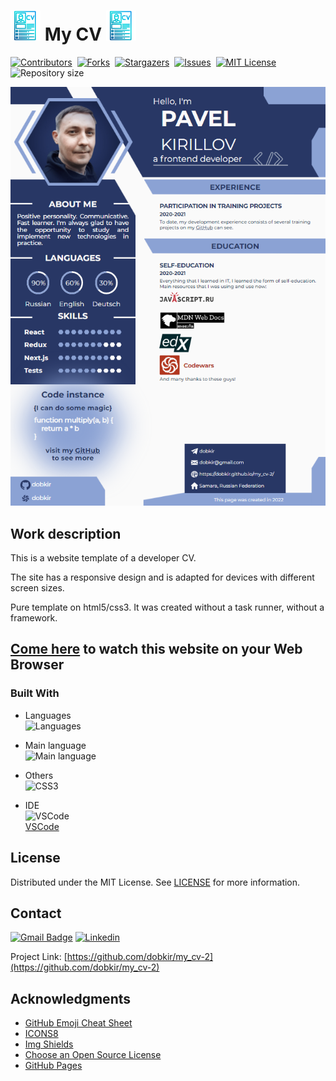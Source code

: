 # ![Landing page icon](/img/icons8-cv-48.png) My CV ![Landing page icon](/img/icons8-cv-48.png)

[![Contributors][contributors-shield]][contributors-url]&nbsp;
[![Forks][forks-shield]][forks-url]&nbsp;
[![Stargazers][stars-shield]][stars-url]&nbsp;
[![Issues][issues-shield]][issues-url]&nbsp;
[![MIT License][license-shield]][license-url]&nbsp;
![Repository size][repo-size-shield]&nbsp;

![Website trailer][product-screenshot]

<!-- WORK DESCRIPTION -->
## Work description

This is a website template of a developer CV.

The site has a responsive design and is adapted for devices with different screen sizes.

Pure template on html5/css3. It was created without a task runner, without a framework.

<!-- LINK TO WEBSITE -->
## [Come here](https://dobkir.github.io/my_cv-2/) to watch this website on your Web Browser

<!-- TOOLS -->
### Built With

- Languages<br>
![Languages][languages-shield]

- Main language<br>
![Main language][main-language-shield]

- Others<br>
![CSS3](https://img.shields.io/badge/CSS3-41.5%25-563d7c?logo=CSS3&logoColor=fafafa&style=for-the-badge)

- IDE<br>
![VSCode](https://img.icons8.com/color/48/000000/visual-studio-code-2019.png)<br>
 [VSCode](https://code.visualstudio.com/)

<!-- LICENSE -->
## License

Distributed under the MIT License. See [LICENSE](LICENSE.txt) for more information.

<!-- CONTACT -->
## Contact

[![Gmail Badge](https://img.shields.io/badge/Gmail-d14836?style=for-the-badge&logo=Gmail&logoColor=white&link=mailto:p.kirillov2020@gmail.com)](mailto:p.kirillov2020@gmail.com)
[![Linkedin](https://img.shields.io/badge/-LinkedIn-black.svg?style=for-the-badge&logo=linkedin&colorB=555)](https://www.linkedin.com/in/pavel-kirillov-dobkir)

Project Link: [https://github.com/dobkir/my_cv-2](https://github.com/dobkir/my_cv-2)

<!-- ACKNOWLEDGMENTS -->
## Acknowledgments
- [GitHub Emoji Cheat Sheet](https://www.webpagefx.com/tools/emoji-cheat-sheet)
- [ICONS8](https://icons8.com/)
- [Img Shields](https://shields.io)
- [Choose an Open Source License](https://choosealicense.com)
- [GitHub Pages](https://pages.github.com)

<!-- MARKDOWN LINKS & IMAGES -->
<!-- https://www.markdownguide.org/basic-syntax/#reference-style-links -->
[contributors-shield]: https://img.shields.io/github/contributors/dobkir/my_cv-2.svg?style=for-the-badge
[contributors-url]: https://github.com/dobkir/my_cv-2/graphs/contributors
[forks-shield]: https://img.shields.io/github/forks/dobkir/my_cv-2.svg?style=for-the-badge
[forks-url]: https://github.com/dobkir/my_cv-2/network/members
[stars-shield]: https://img.shields.io/github/stars/dobkir/my_cv-2.svg?style=for-the-badge
[stars-url]: https://github.com/dobkir/my_cv-2/stargazers
[issues-shield]: https://img.shields.io/github/issues/dobkir/my_cv-2.svg?style=for-the-badge
[issues-url]: https://github.com/dobkir/my_cv-2/issues
[license-shield]: https://img.shields.io/github/license/dobkir/my_cv-2.svg?style=for-the-badge
[license-url]: https://github.com/dobkir/my_cv-2/blob/master/LICENSE.txt
[repo-size-shield]: https://img.shields.io/github/repo-size/dobkir/my_cv-2.svg?style=for-the-badge
[languages-shield]: https://img.shields.io/github/languages/count/dobkir/my_cv-2.svg?style=for-the-badge
[main-language-shield]: https://img.shields.io/github/languages/top/dobkir/my_cv-2.svg?style=for-the-badge&color=e34c26
[product-screenshot]: /img/my_cv-2_screenshoot.png
